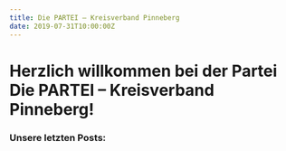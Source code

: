 ```yaml
---
title: Die PARTEI – Kreisverband Pinneberg
date: 2019-07-31T10:00:00Z
---
```


# Herzlich willkommen bei der Partei Die PARTEI &ndash; Kreisverband Pinneberg!

### Unsere letzten Posts:
